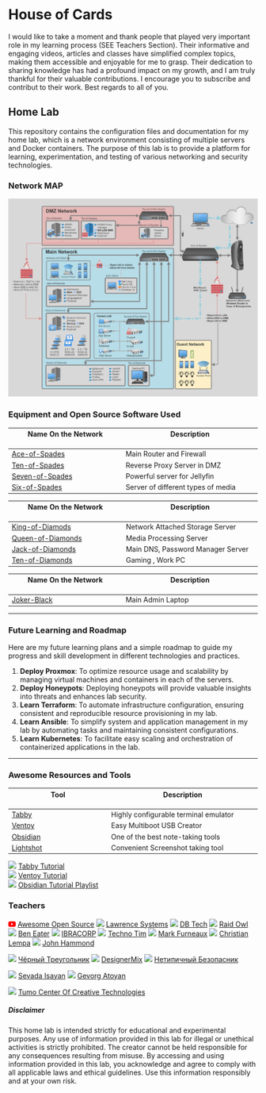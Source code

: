 # House of Cards

I would like to take a moment and thank people that played very important role in my learning process (SEE Teachers Section). Their informative and engaging videos, articles and classes have simplified complex topics, making them accessible and enjoyable for me to grasp. Their dedication to sharing knowledge has had a profound impact on my growth, and I am truly thankful for their valuable contributions. I encourage you to subscribe and contribut to their work. Best regards to all of you. 

## Home Lab

This repository contains the configuration files and documentation for my home lab, which is a network environment consisting of multiple servers and Docker containers. The purpose of this lab is to provide a platform for learning, experimentation, and testing of various networking and security technologies.

### Network MAP

![network-diagram.png](network-diagram.png)

### Equipment and Open Source Software Used

| Name On the Network<img width=90/>                                         | Description<img width=210/>        |
| -------------------------------------------------------------------------- | ---------------------------------- |
| [Ace-of-Spades](/hardware-and-software/mini-pc/Ace-of-Spades.md)           | Main Router and Firewall           |
| [Ten-of-Spades](/hardware-and-software/mini-pc/Ten-of-Spades.md)           | Reverse Proxy Server in DMZ        |
| [Seven-of-Spades](/hardware-and-software/laptop-and-pc/Seven-of-Spades.md) | Powerful server for Jellyfin       |
| [Six-of-Spades](/hardware-and-software/mini-pc/Six-of-Spades.md)           | Server of different types of media | 
	
| Name On the Network<img width=90/>                                           | Description<img width=210/>          |
| ---------------------------------------------------------------------------- | --------------------------------- |
| [King-of-Diamods](/hardware-and-software/laptop-and-pc/King-of-Diamods.md)   | Network Attached Storage Server   |
| [Queen-of-Diamonds](/hardware-and-software/mini-pc/Queen-of-Diamonds.md)     | Media Processing Server           |
| [Jack-of-Diamonds](/hardware-and-software/laptop-and-pc/Jack-of-Diamonds.md) | Main DNS, Password Manager Server |
| [Ten-of-Diamonds](/hardware-and-software/laptop-and-pc/Ten-of-Diamonds.md)   | Gaming , Work PC                  | 

| Name On the Network<img width=90/>                                 | Description<img width=210/> |
| ------------------------------------------------------------------ | ------------------------ |
| [Joker-Black](/hardware-and-software/laptop-and-pc/Joker-Black.md) | Main Admin Laptop        | 

-----

### Future Learning and Roadmap

Here are my future learning plans and a simple roadmap to guide my progress and skill development in different technologies and practices.

1.  **Deploy Proxmox**: To optimize resource usage and scalability by managing virtual machines and containers in each of the servers.
4.  **Deploy Honeypots**: Deploying honeypots will provide valuable insights into threats and enhances lab security.
2.  **Learn Terraform**: To automate infrastructure configuration, ensuring consistent and reproducible resource provisioning in my lab.
3.  **Learn Ansible**: To simplify system and application management in my lab by automating tasks and maintaining consistent configurations.
5.  **Learn Kubernetes**: To facilitate easy scaling and orchestration of containerized applications in the lab.

-----

### Awesome Resources and Tools

| Tool<img width=182/>                                  | Description<img width=250/>           |
| ----------------------------------------------------- | ------------------------------------- |
| [Tabby](https://github.com/Eugeny/tabby)              | Highly configurable terminal emulator |
| [Ventoy](https://www.ventoy.net/en/index.html)        | Easy Multiboot USB Creator            |
| [Obsidian](https://obsidian.md/)                      | One of the best note-taking tools     |
| [Lightshot](https://app.prntscr.com/en/download.html) | Convenient Screenshot taking tool     |


<img src="https://github.com/arm-ser/house-of-cards/blob/a611c42de22c306cf98aaaf1be3242cec8c75f3d/logos/youtube.png" width="15" /> [Tabby Tutorial](https://www.youtube.com/watch?v=-yfuYPowUDE)  
<img src="https://github.com/arm-ser/house-of-cards/blob/a611c42de22c306cf98aaaf1be3242cec8c75f3d/logos/youtube.png" width="15" /> [Ventoy Tutorial](https://www.youtube.com/watch?v=-hs4mH7uBkk)   
<img src="https://github.com/arm-ser/house-of-cards/blob/a611c42de22c306cf98aaaf1be3242cec8c75f3d/logos/youtube.png" width="15" /> [Obsidian Tutorial Playlist](https://www.youtube.com/playlist?list=PL5fd4SsfvECy0zzf8Cyo20ZoipEt6YeL3)

### Teachers 

<img src="https://github.com/arm-ser/house-of-cards/blob/main/logos-screenshots/youtube.png?raw=true" width="15" /> [Awesome Open Source](https://www.youtube.com/@AwesomeOpenSource/featured) <img src="https://github.com/arm-ser/house-of-cards/blob/a611c42de22c306cf98aaaf1be3242cec8c75f3d/logos/youtube.png" width="15" /> [Lawrence Systems](https://www.youtube.com/@LAWRENCESYSTEMS) <img src="https://github.com/arm-ser/house-of-cards/blob/a611c42de22c306cf98aaaf1be3242cec8c75f3d/logos/youtube.png" width="15" /> [DB Tech](https://www.youtube.com/@DBTechYT) <img src="https://github.com/arm-ser/house-of-cards/blob/a611c42de22c306cf98aaaf1be3242cec8c75f3d/logos/youtube.png" width="15" /> [Raid Owl](https://www.youtube.com/@RaidOwl) <img src="https://github.com/arm-ser/house-of-cards/blob/a611c42de22c306cf98aaaf1be3242cec8c75f3d/logos/youtube.png" width="15" /> [Ben Eater](https://www.youtube.com/@BenEater) <img src="https://github.com/arm-ser/house-of-cards/blob/a611c42de22c306cf98aaaf1be3242cec8c75f3d/logos/youtube.png" width="15" /> [IBRACORP](https://www.youtube.com/@IBRACORP) <img src="https://github.com/arm-ser/house-of-cards/blob/a611c42de22c306cf98aaaf1be3242cec8c75f3d/logos/youtube.png" width="15" /> [Techno Tim](https://www.youtube.com/@TechnoTim) <img src="https://github.com/arm-ser/house-of-cards/blob/a611c42de22c306cf98aaaf1be3242cec8c75f3d/logos/youtube.png" width="15" /> [Mark Furneaux](https://www.youtube.com/@TheUbuntuGuy) <img src="https://github.com/arm-ser/house-of-cards/blob/a611c42de22c306cf98aaaf1be3242cec8c75f3d/logos/youtube.png" width="15" /> [Christian Lempa](https://www.youtube.com/@christianlempa) <img src="https://github.com/arm-ser/house-of-cards/blob/a611c42de22c306cf98aaaf1be3242cec8c75f3d/logos/youtube.png" width="15" /> [John Hammond](https://www.youtube.com/@_JohnHammond)

<img src="https://github.com/arm-ser/house-of-cards/blob/a611c42de22c306cf98aaaf1be3242cec8c75f3d/logos/youtube.png" width="15" /> [Чёрный Треугольник](https://www.youtube.com/@Black_Triangle) <img src="https://github.com/arm-ser/house-of-cards/blob/a611c42de22c306cf98aaaf1be3242cec8c75f3d/logos/youtube.png" width="15" /> [DesignerMix](https://www.youtube.com/@DesignerMix) <img src="https://github.com/arm-ser/house-of-cards/blob/a611c42de22c306cf98aaaf1be3242cec8c75f3d/logos/youtube.png" width="15" /> [Нетипичный Безопасник](https://www.youtube.com/@MChannelone)  

<img src="https://github.com/arm-ser/house-of-cards/blob/d6699680eceb39d2fed1ced15b7a8582ef162ca5/logos/linkedin.png" width="15" /> [Sevada Isayan](https://www.linkedin.com/in/sevadaisayan/) <img src="https://github.com/arm-ser/house-of-cards/blob/d6699680eceb39d2fed1ced15b7a8582ef162ca5/logos/linkedin.png" width="15" /> [Gevorg Atoyan](https://www.linkedin.com/in/gevorgatoyan/)   
  
<img src="https://github.com/arm-ser/house-of-cards/blob/d6699680eceb39d2fed1ced15b7a8582ef162ca5/logos/tumo.png" width="15" /> [Tumo Center Of Creative Technologies](https://tumo.org/)   


##### Disclaimer
This home lab is intended strictly for educational and experimental purposes. Any use of information provided in this lab for illegal or unethical activities is strictly prohibited. The creator cannot be held responsible for any consequences resulting from misuse. By accessing and using information provided in this lab, you acknowledge and agree to comply with all applicable laws and ethical guidelines. Use this information responsibly and at your own risk.



